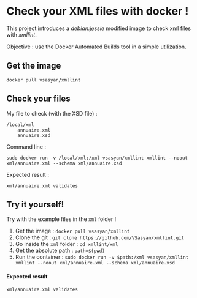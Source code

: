 Check your XML files with docker !
==================================

This project introduces a *debian:jessie* modified image to check xml files with *xmllint*.

Objective : use the Docker Automated Builds tool in a simple utilization.

Get the image
-------------

    docker pull vsasyan/xmllint

Check your files
----------------

My file to check (with the XSD file) :

    /local/xml
        annuaire.xml
        annuaire.xsd

Command line :

    sudo docker run -v /local/xml:/xml vsasyan/xmllint xmllint --noout xml/annuaire.xml --schema xml/annuaire.xsd

Expected result :

    xml/annuaire.xml validates

Try it yourself!
----------------

Try with the example files in the `xml` folder !

1. Get the image : `docker pull vsasyan/xmllint`
2. Clone the git : `git clone https://github.com/VSasyan/xmllint.git`
3. Go inside the `xml` folder : `cd xmllint/xml`
4. Get the absolute path : `path=$(pwd)`
5. Run the container : `sudo docker run -v $path:/xml vsasyan/xmllint xmllint --noout xml/annuaire.xml --schema xml/annuaire.xsd`
 
#### Expected result

`xml/annuaire.xml validates`
